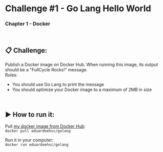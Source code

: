 # Challenge #1 - Go Lang Hello World
### Chapter 1  - Docker

<br>

## :clipboard: Challenge:
Publish a Docker image on Docker Hub. When running this image, its output should be a "FullCycle Rocks!" message.
\
Rules:
- You should use Go Lang to print the message
- You should optimize your Docker image to a maximum of 2MB in size

<br>

## :arrow_forward: How to run it:
Pull [my docker image from Docker Hub](https://hub.docker.com/r/eduardoehsc/golang):\
`docker pull eduardoehsc/golang`

Run it in your computer:\
`docker run eduardoehsc/golang`